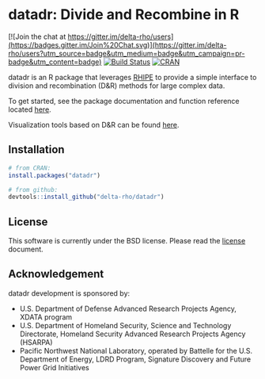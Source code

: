 # datadr: Divide and Recombine in R

[![Join the chat at https://gitter.im/delta-rho/users](https://badges.gitter.im/Join%20Chat.svg)](https://gitter.im/delta-rho/users?utm_source=badge&utm_medium=badge&utm_campaign=pr-badge&utm_content=badge)
[![Build Status](https://travis-ci.org/delta-rho/datadr.svg?branch=master)](https://travis-ci.org/delta-rho/datadr)
[![CRAN](http://www.r-pkg.org/badges/version/datadr)](https://cran.r-project.org/package=datadr)

datadr is an R package that leverages [RHIPE](https://github.com/delta-rho/RHIPE) to provide a simple interface to division and recombination (D&R) methods for large complex data.

To get started, see the package documentation and function reference located [here](http://deltarho.org/docs-datadr/).

Visualization tools based on D&R can be found [here](https://github.com/delta-rho/trelliscope).

## Installation

```r
# from CRAN:
install.packages("datadr")

# from github:
devtools::install_github("delta-rho/datadr")
```

## License

This software is currently under the BSD license.  Please read the [license](https://github.com/delta-rho/datadr/blob/master/LICENSE.md) document.

## Acknowledgement

datadr development is sponsored by:

- U.S. Department of Defense Advanced Research Projects Agency, XDATA program
- U.S. Department of Homeland Security, Science and Technology Directorate, Homeland Security Advanced Research Projects Agency (HSARPA)
- Pacific Northwest National Laboratory, operated by Battelle for the U.S. Department of Energy, LDRD Program, Signature Discovery and Future Power Grid Initiatives

